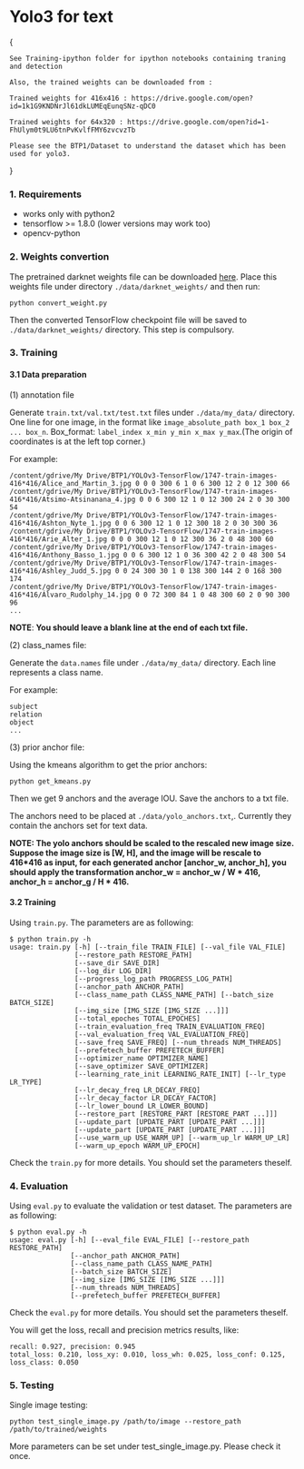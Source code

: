 #  Yolo3 for text

{ 
    
    See Training-ipython folder for ipython notebooks containing traning and detection

    Also, the trained weights can be downloaded from :

    Trained weights for 416x416 : https://drive.google.com/open?id=1k1G9KNDNrJl61dkLUMEqEunqSNz-qDC0

    Trained weights for 64x320 : https://drive.google.com/open?id=1-FhUlym0t9LU6tnPvKvlfFMY6zvcvzTb

    Please see the BTP1/Dataset to understand the dataset which has been used for yolo3. 
    
}

### 1. Requirements

- works only with python2
- tensorflow >= 1.8.0 (lower versions may work too)
- opencv-python

### 2. Weights convertion

The pretrained darknet weights file can be downloaded [here](https://pjreddie.com/media/files/yolov3.weights). Place this weights file under directory `./data/darknet_weights/` and then run:

```shell
python convert_weight.py
```

Then the converted TensorFlow checkpoint file will be saved to `./data/darknet_weights/` directory. This step is compulsory.


### 3. Training

#### 3.1 Data preparation 

(1) annotation file

Generate `train.txt/val.txt/test.txt` files under `./data/my_data/` directory. One line for one image, in the format like `image_absolute_path box_1 box_2 ... box_n`. Box_format: `label_index x_min y_min x_max y_max`.(The origin of coordinates is at the left top corner.)

For example:

```
/content/gdrive/My Drive/BTP1/YOLOv3-TensorFlow/1747-train-images-416*416/Alice_and_Martin_3.jpg 0 0 0 300 6 1 0 6 300 12 2 0 12 300 66 
/content/gdrive/My Drive/BTP1/YOLOv3-TensorFlow/1747-train-images-416*416/Atsimo-Atsinanana_4.jpg 0 0 6 300 12 1 0 12 300 24 2 0 30 300 54 
/content/gdrive/My Drive/BTP1/YOLOv3-TensorFlow/1747-train-images-416*416/Ashton_Nyte_1.jpg 0 0 6 300 12 1 0 12 300 18 2 0 30 300 36 
/content/gdrive/My Drive/BTP1/YOLOv3-TensorFlow/1747-train-images-416*416/Arie_Alter_1.jpg 0 0 0 300 12 1 0 12 300 36 2 0 48 300 60 
/content/gdrive/My Drive/BTP1/YOLOv3-TensorFlow/1747-train-images-416*416/Anthony_Basso_1.jpg 0 0 6 300 12 1 0 36 300 42 2 0 48 300 54 
/content/gdrive/My Drive/BTP1/YOLOv3-TensorFlow/1747-train-images-416*416/Ashley_Judd_5.jpg 0 0 24 300 30 1 0 138 300 144 2 0 168 300 174 
/content/gdrive/My Drive/BTP1/YOLOv3-TensorFlow/1747-train-images-416*416/Álvaro_Rudolphy_14.jpg 0 0 72 300 84 1 0 48 300 60 2 0 90 300 96 
...
```

**NOTE**: **You should leave a blank line at the end of each txt file.**

(2)  class_names file:

Generate the `data.names` file under `./data/my_data/` directory. Each line represents a class name.

For example:

```
subject 
relation
object
...
```

(3) prior anchor file:

Using the kmeans algorithm to get the prior anchors:

```
python get_kmeans.py
```

Then we get 9 anchors and the average IOU. Save the anchors to a txt file.

The anchors need to be placed at `./data/yolo_anchors.txt`,. Currently they contain the anchors set for text data.

**NOTE: The yolo anchors should be scaled to the rescaled new image size. Suppose the image size is [W, H], and the image will be rescale to 416*416 as input, for each generated anchor [anchor_w, anchor_h], you should apply the transformation anchor_w = anchor_w / W * 416, anchor_h = anchor_g / H * 416.**

#### 3.2 Training

Using `train.py`. The parameters are as following:

```shell
$ python train.py -h
usage: train.py [-h] [--train_file TRAIN_FILE] [--val_file VAL_FILE]
                [--restore_path RESTORE_PATH] 
                [--save_dir SAVE_DIR]
                [--log_dir LOG_DIR] 
                [--progress_log_path PROGRESS_LOG_PATH]
                [--anchor_path ANCHOR_PATH]
                [--class_name_path CLASS_NAME_PATH] [--batch_size BATCH_SIZE]
                [--img_size [IMG_SIZE [IMG_SIZE ...]]]
                [--total_epoches TOTAL_EPOCHES]
                [--train_evaluation_freq TRAIN_EVALUATION_FREQ]
                [--val_evaluation_freq VAL_EVALUATION_FREQ]
                [--save_freq SAVE_FREQ] [--num_threads NUM_THREADS]
                [--prefetech_buffer PREFETECH_BUFFER]
                [--optimizer_name OPTIMIZER_NAME]
                [--save_optimizer SAVE_OPTIMIZER]
                [--learning_rate_init LEARNING_RATE_INIT] [--lr_type LR_TYPE]
                [--lr_decay_freq LR_DECAY_FREQ]
                [--lr_decay_factor LR_DECAY_FACTOR]
                [--lr_lower_bound LR_LOWER_BOUND]
                [--restore_part [RESTORE_PART [RESTORE_PART ...]]]
                [--update_part [UPDATE_PART [UPDATE_PART ...]]]
                [--update_part [UPDATE_PART [UPDATE_PART ...]]]
                [--use_warm_up USE_WARM_UP] [--warm_up_lr WARM_UP_LR]
                [--warm_up_epoch WARM_UP_EPOCH]
```

Check the `train.py` for more details. You should set the parameters theself. 

### 4. Evaluation

Using `eval.py` to evaluate the validation or test dataset. The parameters are as following:

```shell
$ python eval.py -h
usage: eval.py [-h] [--eval_file EVAL_FILE] [--restore_path RESTORE_PATH]
               [--anchor_path ANCHOR_PATH] 
               [--class_name_path CLASS_NAME_PATH]
               [--batch_size BATCH_SIZE]
               [--img_size [IMG_SIZE [IMG_SIZE ...]]]
               [--num_threads NUM_THREADS]
               [--prefetech_buffer PREFETECH_BUFFER]
```

Check the `eval.py` for more details. You should set the parameters theself. 

You will get the loss, recall and precision metrics results, like:

```shell
recall: 0.927, precision: 0.945
total_loss: 0.210, loss_xy: 0.010, loss_wh: 0.025, loss_conf: 0.125, loss_class: 0.050
```

### 5. Testing

Single image testing:

```shell
python test_single_image.py /path/to/image --restore_path /path/to/trained/weights

```

More parameters can be set under test_single_image.py. Please check it once. 